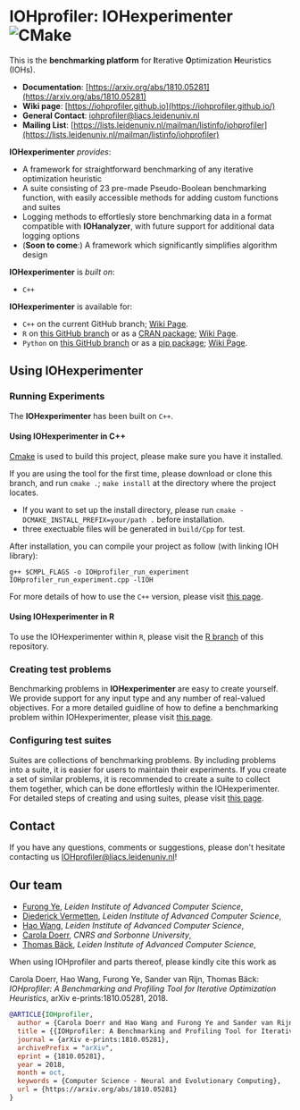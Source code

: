 # IOHprofiler: IOHexperimenter ![CMake](https://github.com/IOHprofiler/IOHexperimenter/workflows/CMake/badge.svg)

This is the __benchmarking platform__ for <b>I</b>terative <b>O</b>ptimization <b>H</b>euristics (IOHs).

* __Documentation__: [https://arxiv.org/abs/1810.05281](https://arxiv.org/abs/1810.05281)
* __Wiki page__: [https://iohprofiler.github.io](https://iohprofiler.github.io/)
* __General Contact__: [iohprofiler@liacs.leidenuniv.nl](iohprofiler@liacs.leidenuniv.nl)
* __Mailing List__: [https://lists.leidenuniv.nl/mailman/listinfo/iohprofiler](https://lists.leidenuniv.nl/mailman/listinfo/iohprofiler)

<b>IOHexperimenter</b> <i>provides</i>:

* A framework for straightforward benchmarking of any iterative optimization heuristic
* A suite consisting of 23 pre-made Pseudo-Boolean benchmarking function, with easily accessible methods for adding custom functions and suites 
* Logging methods to effortlesly store benchmarking data in a format compatible with __IOHanalyzer__, with future support for additional data logging options
* (__Soon to come__:) A framework which significantly simplifies algorithm design

<b>IOHexperimenter</b> is <i>built on</i>:

* `C++`

<b>IOHexperimenter</b> is available for:

* `C++` on the current GitHub branch; [Wiki Page](https://iohprofiler.github.io/IOHexp/Cpp/).
* `R` on [this GitHub branch](https://github.com/IOHprofiler/IOHexperimenter/tree/R) or as a [CRAN package](https://cran.r-project.org/package=IOHexperimenter); [Wiki Page](https://iohprofiler.github.io/IOHexp/R/).
* `Python` on [this GitHub branch](https://github.com/IOHprofiler/IOHexperimenter/tree/python-interface) or as a [pip package](https://pypi.org/project/IOHexperimenter/); [Wiki Page](https://iohprofiler.github.io/IOHexp/python/).

## Using IOHexperimenter

### Running Experiments

The __IOHexperimenter__ has been built on `C++`.

#### Using IOHexperimenter in C++

[Cmake](https://cmake.org) is used to build this project, please make sure you have it installed.

If you are using the tool for the first time, please download or clone this branch, and run `cmake .`; `make install` at the directory where the project locates.
* If you want to set up the install directory, please run `cmake -DCMAKE_INSTALL_PREFIX=your/path .` before installation.
* three exectuable files will be generated in `build/Cpp` for test.

After installation, you can compile your project as follow (with linking IOH library):
```
g++ $CMPL_FLAGS -o IOHprofiler_run_experiment IOHprofiler_run_experiment.cpp -lIOH
```

For more details of how to use the `C++` version, please visit [this page](/build/Cpp).

#### Using IOHexperimenter in R
To use the IOHexperimenter within `R`, please visit the [R branch](https://github.com/IOHprofiler/IOHexperimenter/tree/R) of this repository.

### Creating test problems

Benchmarking problems in __IOHexperimenter__ are easy to create yourself. We provide support for any input type and any number of real-valued objectives. For a more detailed guidline of how to define a benchmarking problem within IOHexperimenter, please visit [this page](/src/Problems).

### Configuring test suites
Suites are collections of benchmarking problems. By including problems into a suite, it is easier for users to maintain their experiments. If you create a set of similar problems, it is recommended to create a suite to collect them together, which can be done effortlesly within the IOHexperimenter. For detailed steps of creating and using suites, please visit [this page](/src/Suites).

## Contact

If you have any questions, comments or suggestions, please don't hesitate contacting us <IOHprofiler@liacs.leidenuniv.nl>!

## Our team

* [Furong Ye](https://www.universiteitleiden.nl/en/staffmembers/furong-ye#tab-1), <i>Leiden Institute of Advanced Computer Science</i>,
* [Diederick Vermetten](https://www.universiteitleiden.nl/en/staffmembers/diederick-vermetten#tab-1), <i>Leiden Institute of Advanced Computer Science</i>,
* [Hao Wang](https://www.universiteitleiden.nl/en/staffmembers/hao-wang#tab-1), <i>Leiden Institute of Advanced Computer Science</i>,
* [Carola Doerr](http://www-desir.lip6.fr/~doerr/), <i>CNRS and Sorbonne University</i>, 
* [Thomas Bäck](https://www.universiteitleiden.nl/en/staffmembers/thomas-back#tab-1), <i>Leiden Institute of Advanced Computer Science</i>,

When using IOHprofiler and parts thereof, please kindly cite this work as

Carola Doerr, Hao Wang, Furong Ye, Sander van Rijn, Thomas Bäck: <i>IOHprofiler: A Benchmarking and Profiling Tool for Iterative Optimization Heuristics</i>, arXiv e-prints:1810.05281, 2018.

```bibtex
@ARTICLE{IOHprofiler,
  author = {Carola Doerr and Hao Wang and Furong Ye and Sander van Rijn and Thomas B{\"a}ck},
  title = {{IOHprofiler: A Benchmarking and Profiling Tool for Iterative Optimization Heuristics}},
  journal = {arXiv e-prints:1810.05281},
  archivePrefix = "arXiv",
  eprint = {1810.05281},
  year = 2018,
  month = oct,
  keywords = {Computer Science - Neural and Evolutionary Computing},
  url = {https://arxiv.org/abs/1810.05281}
}
```
